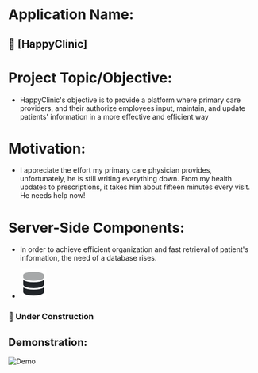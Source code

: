 # **Application Name:**
## 🏥  [HappyClinic]

# **Project Topic/Objective:**
* HappyClinic's objective is to provide a platform where primary care 
  providers, and their authorize employees input, maintain, and update 
  patients' information in a more effective and efficient way
# **Motivation:**
* I appreciate the effort my primary care physician provides, unfortunately,
 he is still writing everything down. From my health updates to prescriptions, it takes him about
 fifteen minutes every visit. He needs help now!
# **Server-Side Components:**
* In order to achieve efficient organization and fast retrieval of patient's information, the need of a database rises.

* ![Demo](db_pic.PNG)
 
### 🔶 Under Construction


## **Demonstration:**

![Demo](https://media.giphy.com/media/3orif5JHN2ymsSryRq/giphy.gif)